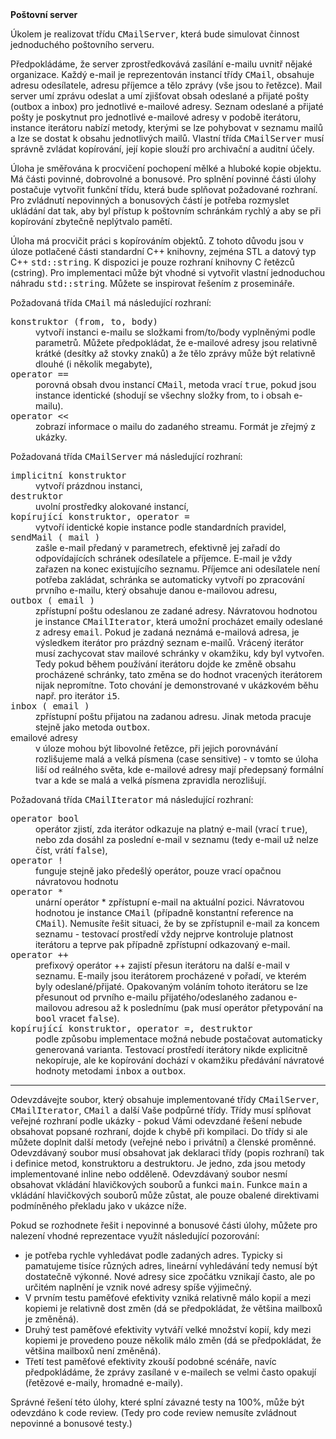 <td class="header"><b>Poštovní server</b></td>

<td class="lrtbCell" colspan="3" align="left"><p>Úkolem je realizovat třídu <tt>CMailServer</tt>, která bude simulovat činnost
jednoduchého poštovního serveru.</p>

<p>Předpokládáme, že server zprostředkovává zasílání e-mailu uvnitř nějaké 
organizace. Každý e-mail je reprezentován instancí třídy <tt>CMail</tt>, 
obsahuje adresu odesílatele, adresu příjemce a tělo zprávy (vše jsou to 
řetězce). Mail server umí zprávu odeslat a umí zjišťovat obsah odeslané a 
přijaté pošty (outbox a inbox) pro jednotlivé e-mailové adresy. Seznam odeslané 
a přijaté pošty je poskytnut pro jednotlivé e-mailové adresy v podobě iterátoru, 
instance iterátoru nabízí metody, kterými se lze pohybovat v seznamu mailů a 
lze se dostat k obsahu jednotlivých mailů. Vlastní třída <tt>CMailServer</tt> 
musí správně zvládat kopírování, její kopie slouží pro archivační a auditní účely.</p>

<p>Úloha je směřována k procvičení pochopení mělké a hluboké kopie objektu.
Má části povinné, dobrovolné a bonusové. Pro splnění povinné části úlohy
postačuje vytvořit funkční třídu, která bude splňovat požadované rozhraní.
Pro zvládnutí nepovinných a bonusových částí je potřeba rozmyslet ukládání
dat tak, aby byl přístup k poštovním schránkám rychlý a aby se při kopírování 
zbytečně neplýtvalo pamětí.</p>

<p>Úloha má procvičit práci s kopírováním objektů. Z tohoto důvodu jsou v
úloze potlačené části standardní C++ knihovny, zejména STL a datový typ C++
<tt>std::string</tt>. K dispozici je pouze rozhraní knihovny C řetězců (cstring). 
Pro implementaci může být vhodné si vytvořit vlastní jednoduchou náhradu 
<tt>std::string</tt>. Můžete se inspirovat řešením z prosemináře.</p>

<p>Požadovaná třída <tt>CMail</tt> má následující rozhraní:</p>
<dl>
 <dt><tt>konstruktor (from, to, body)</tt></dt><dd>vytvoří instanci e-mailu se složkami from/to/body 
   vyplněnými podle parametrů. Můžete předpokládat, že e-mailové adresy jsou relativně 
   krátké (desítky až stovky znaků) a že tělo zprávy může být relativně dlouhé (i několik megabyte),</dd>
 <dt><tt>operator ==</tt></dt><dd>porovná obsah dvou instancí <tt>CMail</tt>, metoda vrací <tt>true</tt>, 
   pokud jsou instance identické (shodují se všechny složky from, to i obsah e-mailu).</dd>
 <dt><tt>operator &lt;&lt;</tt></dt><dd>zobrazí informace o mailu do zadaného streamu. Formát je zřejmý z ukázky.</dd>
</dl>

<p>Požadovaná třída <tt>CMailServer</tt> má následující rozhraní:</p>
<dl>
 <dt><tt>implicitní konstruktor</tt></dt><dd>vytvoří prázdnou instanci,</dd>
 <dt><tt>destruktor</tt></dt><dd>uvolní prostředky alokované instancí,</dd>
 <dt><tt>kopírující konstruktor, operator =</tt></dt><dd>vytvoří identické kopie instance podle standardních pravidel,</dd>
 <dt><tt>sendMail ( mail )</tt></dt><dd>zašle e-mail předaný v parametrech, efektivně jej zařadí do 
   odpovídajících schránek odesílatele a příjemce. E-mail je vždy zařazen na konec existujícího seznamu. 
   Příjemce ani odesílatele není potřeba zakládat, schránka se automaticky vytvoří po zpracování prvního 
   e-mailu, který obsahuje danou e-mailovou adresu,</dd>
 <dt><tt>outbox ( email )</tt></dt><dd>zpřístupní poštu odeslanou ze zadané adresy. Návratovou hodnotou je 
   instance <tt>CMailIterator</tt>, která umožní procházet emaily odeslané z adresy <tt>email</tt>. Pokud je 
   zadaná neznámá e-mailová adresa, je výsledkem iterátor pro prázdný seznam e-mailů. Vrácený iterátor 
   musí zachycovat stav mailové schránky v okamžiku, kdy byl vytvořen. Tedy pokud během používání iterátoru
   dojde ke změně obsahu procházené schránky, tato změna se do hodnot vracených iterátorem nijak nepromítne.
   Toto chování je demonstrované v ukázkovém běhu např. pro iterátor <tt>i5</tt>.</dd>
 <dt><tt>inbox ( email )</tt></dt><dd>zpřístupní poštu přijatou na zadanou adresu. Jinak metoda pracuje 
   stejně jako metoda <tt>outbox</tt>.</dd>
 <dt>emailové adresy</dt><dd>v úloze mohou být libovolné řetězce, při jejich porovnávání rozlišujeme 
   malá a velká písmena (case sensitive) - v tomto se úloha liší od reálného světa, kde e-mailové adresy 
   mají předepsaný formální tvar a kde se malá a velká písmena zpravidla nerozlišují.</dd>
</dl>

<p>Požadovaná třída <tt>CMailIterator</tt> má následující rozhraní:</p>
<dl>
 <dt><tt>operator bool</tt></dt><dd>operátor zjistí, zda iterátor odkazuje na platný e-mail (vrací <tt>true</tt>), 
   nebo zda dosáhl za poslední e-mail v seznamu (tedy e-mail už nelze číst, vrátí <tt>false</tt>),</dd>
   
 <dt><tt>operator !</tt></dt><dd>funguje stejně jako předešlý operátor, pouze vrací opačnou návratovou hodnotu </dd>
   
 <dt><tt>operator *</tt></dt><dd>unární operátor * zpřístupní e-mail na aktuální pozici. 
   Návratovou hodnotou je instance <tt>CMail</tt> (případně konstantní reference na 
   <tt>CMail</tt>). Nemusíte řešit situaci, že by se zpřístupnil e-mail za koncem seznamu - testovací 
   prostředí vždy nejprve kontroluje platnost iterátoru a teprve pak případně zpřístupní odkazovaný e-mail.</dd>
   
 <dt><tt>operator ++</tt></dt><dd>prefixový operátor ++ zajistí přesun iterátoru na další 
   e-mail v seznamu. E-maily jsou iterátorem procházené v pořadí, ve kterém  byly odeslané/přijaté. 
   Opakovaným voláním tohoto iterátoru se lze přesunout od prvního e-mailu přijatého/odeslaného 
   zadanou e-mailovou adresou až k poslednímu (pak musí operátor přetypování na <tt>bool</tt> vracet 
   <tt>false</tt>).</dd>
   
 <dt><tt>kopírující konstruktor, operator =, destruktor</tt></dt><dd>podle způsobu implementace možná nebude postačovat 
   automaticky generovaná varianta. Testovací prostředí iterátory nikde explicitně nekopíruje, ale ke kopírování 
   dochází v okamžiku předávání návratové hodnoty metodami <tt>inbox</tt> a <tt>outbox</tt>.</dd>
</dl>

<hr />

<p>Odevzdávejte soubor, který obsahuje implementované třídy
<tt>CMailServer</tt>, <tt>CMailIterator</tt>, <tt>CMail</tt> a další Vaše 
podpůrné třídy. Třídy musí splňovat veřejné rozhraní 
podle ukázky - pokud Vámi odevzdané řešení nebude obsahovat popsané rozhraní, 
dojde k chybě při kompilaci. Do třídy si ale můžete doplnit další metody (veřejné 
nebo i privátní) a členské proměnné. Odevzdávaný soubor musí obsahovat 
jak deklaraci třídy (popis rozhraní) tak i definice metod, konstruktoru a 
destruktoru. Je jedno, zda jsou metody implementované inline 
nebo odděleně. Odevzdávaný soubor nesmí obsahovat vkládání hlavičkových souborů a 
funkci <tt>main</tt>. Funkce <tt>main</tt> a vkládání hlavičkových souborů může zůstat, 
ale pouze obalené direktivami podmíněného překladu jako v ukázce níže.</p>

<p>Pokud se rozhodnete řešit i nepovinné a bonusové části úlohy, můžete
pro nalezení vhodné reprezentace využít následující pozorování:</p>
<ul>
 <li>je potřeba rychle vyhledávat podle zadaných adres. Typicky si pamatujeme 
   tisíce různých adres, lineární vyhledávání tedy nemusí být dostatečně výkonné. 
   Nové adresy sice zpočátku vznikají často, ale po určitém naplnění je vznik nové 
   adresy spíše výjimečný.</li>
   
 <li>V prvním testu paměťové efektivity vzniká relativně málo kopií a mezi kopiemi 
   je relativně dost změn (dá se předpokládat, že většina mailboxů je změněná).</li>

 <li>Druhý test paměťové efektivity vytváří velké množství kopií, kdy mezi kopiemi 
   je provedeno pouze několik málo změn (dá se předpokládat, že většina mailboxů 
   není změněná).</li>
   
 <li>Třetí test paměťové efektivity zkouší podobné scénáře, navíc předpokládáme, že 
   zprávy zasílané v e-mailech se velmi často opakují (řetězové e-maily, hromadné 
   e-maily).</li>
</ul>

<p>Správné řešení této úlohy, které splní závazné testy na 100%, může být 
odevzdáno k code review. (Tedy pro code review nemusíte zvládnout nepovinné
a bonusové testy.)</p>
</td> 

</tr>
